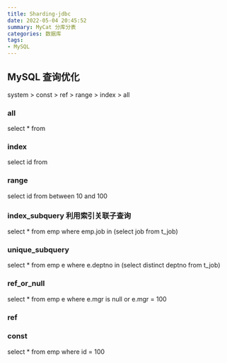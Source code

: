 ```yaml
---
title: Sharding-jdbc
date: 2022-05-04 20:45:52
summary: MyCat 分库分表
categories: 数据库
tags:
- MySQL
---
```

## MySQL 查询优化

system > const > ref >  range > index > all
### all
select * from

### index
select id from

### range
select id from between 10 and 100

### index_subquery 利用索引关联子查询
select * from emp where emp.job in (select job from t_job) 

### unique_subquery 
select * from emp e where e.deptno in (select distinct deptno from t_job)

### ref_or_null
select * from emp e where e.mgr is null or e.mgr = 100

### ref


### const
select * from emp where id = 100




